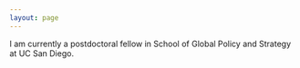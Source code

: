 ```yaml
---
layout: page
---
```

I am currently a postdoctoral fellow in School of Global Policy and Strategy at UC San Diego.

